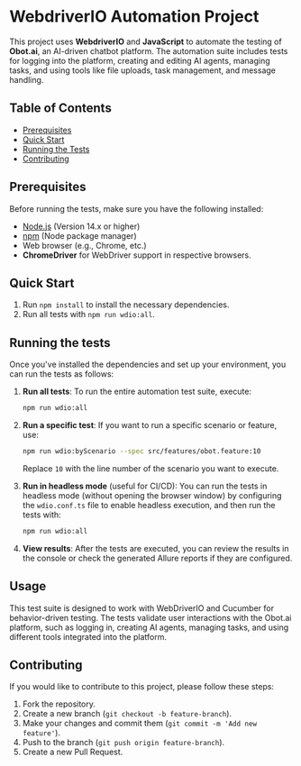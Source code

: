 
# WebdriverIO Automation Project
This project uses **WebdriverIO** and **JavaScript** to automate the testing of **Obot.ai**, an AI-driven chatbot platform. The automation suite includes tests for logging into the platform, creating and editing AI agents, managing tasks, and using tools like file uploads, task management, and message handling.

## Table of Contents
- [Prerequisites](#prerequisites)
- [Quick Start](#quick-start)
- [Running the Tests](#running-the-tests)
- [Contributing](#contributing)

## Prerequisites
Before running the tests, make sure you have the following installed:

- [Node.js](https://nodejs.org/en/) (Version 14.x or higher)
- [npm](https://www.npmjs.com/) (Node package manager)
- Web browser (e.g., Chrome, etc.)
- **ChromeDriver** for WebDriver support in respective browsers.

## Quick Start

1. Run `npm install` to install the necessary dependencies.
2. Run all tests with `npm run wdio:all`.

## Running the tests

Once you've installed the dependencies and set up your environment, you can run the tests as follows:

1. **Run all tests**:
   To run the entire automation test suite, execute:
   ```bash
   npm run wdio:all
   ```

2. **Run a specific test**:
   If you want to run a specific scenario or feature, use:
   ```bash
   npm run wdio:byScenario --spec src/features/obot.feature:10
   ```
   Replace `10` with the line number of the scenario you want to execute.

3. **Run in headless mode** (useful for CI/CD):
   You can run the tests in headless mode (without opening the browser window) by configuring the `wdio.conf.ts` file to enable headless execution, and then run the tests with:
   ```bash
   npm run wdio:all
   ```

4. **View results**:
   After the tests are executed, you can review the results in the console or check the generated Allure reports if they are configured.

## Usage
This test suite is designed to work with WebDriverIO and Cucumber for behavior-driven testing. The tests validate user interactions with the Obot.ai platform, such as logging in, creating AI agents, managing tasks, and using different tools integrated into the platform.

## Contributing

If you would like to contribute to this project, please follow these steps:
1. Fork the repository.
2. Create a new branch (`git checkout -b feature-branch`).
3. Make your changes and commit them (`git commit -m 'Add new feature'`).
4. Push to the branch (`git push origin feature-branch`).
5. Create a new Pull Request.
